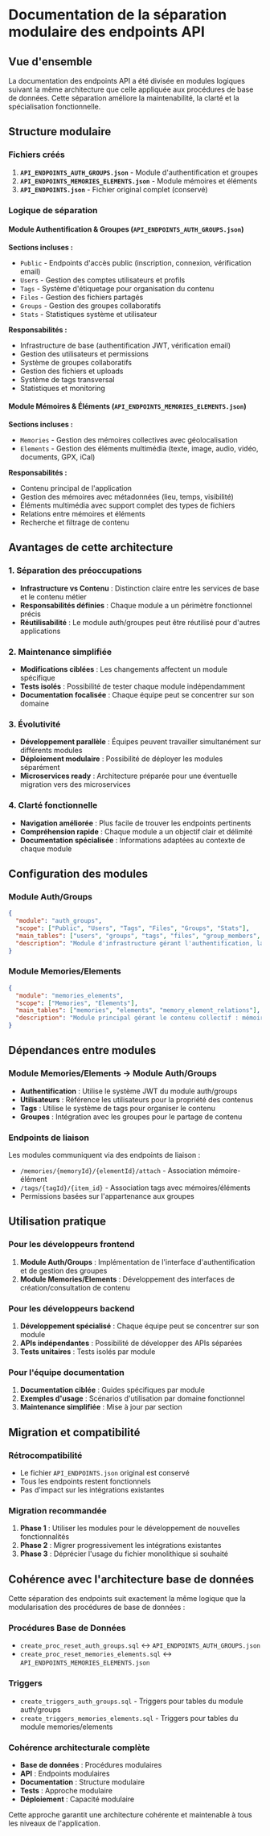 # Documentation de la séparation modulaire des endpoints API

## Vue d'ensemble

La documentation des endpoints API a été divisée en modules logiques suivant la même architecture que celle appliquée aux procédures de base de données. Cette séparation améliore la maintenabilité, la clarté et la spécialisation fonctionnelle.

## Structure modulaire

### Fichiers créés

1. **`API_ENDPOINTS_AUTH_GROUPS.json`** - Module d'authentification et groupes
2. **`API_ENDPOINTS_MEMORIES_ELEMENTS.json`** - Module mémoires et éléments
3. **`API_ENDPOINTS.json`** - Fichier original complet (conservé)

### Logique de séparation

#### Module Authentification & Groupes (`API_ENDPOINTS_AUTH_GROUPS.json`)
**Sections incluses :**
- `Public` - Endpoints d'accès public (inscription, connexion, vérification email)
- `Users` - Gestion des comptes utilisateurs et profils
- `Tags` - Système d'étiquetage pour organisation du contenu
- `Files` - Gestion des fichiers partagés
- `Groups` - Gestion des groupes collaboratifs
- `Stats` - Statistiques système et utilisateur

**Responsabilités :**
- Infrastructure de base (authentification JWT, vérification email)
- Gestion des utilisateurs et permissions
- Système de groupes collaboratifs
- Gestion des fichiers et uploads
- Système de tags transversal
- Statistiques et monitoring

#### Module Mémoires & Éléments (`API_ENDPOINTS_MEMORIES_ELEMENTS.json`)
**Sections incluses :**
- `Memories` - Gestion des mémoires collectives avec géolocalisation
- `Elements` - Gestion des éléments multimédia (texte, image, audio, vidéo, documents, GPX, iCal)

**Responsabilités :**
- Contenu principal de l'application
- Gestion des mémoires avec métadonnées (lieu, temps, visibilité)
- Éléments multimédia avec support complet des types de fichiers
- Relations entre mémoires et éléments
- Recherche et filtrage de contenu

## Avantages de cette architecture

### 1. **Séparation des préoccupations**
- **Infrastructure vs Contenu** : Distinction claire entre les services de base et le contenu métier
- **Responsabilités définies** : Chaque module a un périmètre fonctionnel précis
- **Réutilisabilité** : Le module auth/groupes peut être réutilisé pour d'autres applications

### 2. **Maintenance simplifiée**
- **Modifications ciblées** : Les changements affectent un module spécifique
- **Tests isolés** : Possibilité de tester chaque module indépendamment
- **Documentation focalisée** : Chaque équipe peut se concentrer sur son domaine

### 3. **Évolutivité**
- **Développement parallèle** : Équipes peuvent travailler simultanément sur différents modules
- **Déploiement modulaire** : Possibilité de déployer les modules séparément
- **Microservices ready** : Architecture préparée pour une éventuelle migration vers des microservices

### 4. **Clarté fonctionnelle**
- **Navigation améliorée** : Plus facile de trouver les endpoints pertinents
- **Compréhension rapide** : Chaque module a un objectif clair et délimité
- **Documentation spécialisée** : Informations adaptées au contexte de chaque module

## Configuration des modules

### Module Auth/Groups
```json
{
  "module": "auth_groups",
  "scope": ["Public", "Users", "Tags", "Files", "Groups", "Stats"],
  "main_tables": ["users", "groups", "tags", "files", "group_members", "group_invitations"],
  "description": "Module d'infrastructure gérant l'authentification, la gestion des utilisateurs, groupes collaboratifs, système de tags et gestion des fichiers."
}
```

### Module Memories/Elements
```json
{
  "module": "memories_elements", 
  "scope": ["Memories", "Elements"],
  "main_tables": ["memories", "elements", "memory_element_relations"],
  "description": "Module principal gérant le contenu collectif : mémoires et éléments multimédia avec système de relations et tags."
}
```

## Dépendances entre modules

### Module Memories/Elements → Module Auth/Groups
- **Authentification** : Utilise le système JWT du module auth/groups
- **Utilisateurs** : Référence les utilisateurs pour la propriété des contenus
- **Tags** : Utilise le système de tags pour organiser le contenu
- **Groupes** : Intégration avec les groupes pour le partage de contenu

### Endpoints de liaison
Les modules communiquent via des endpoints de liaison :
- `/memories/{memoryId}/{elementId}/attach` - Association mémoire-élément
- `/tags/{tagId}/{item_id}` - Association tags avec mémoires/éléments
- Permissions basées sur l'appartenance aux groupes

## Utilisation pratique

### Pour les développeurs frontend
1. **Module Auth/Groups** : Implémentation de l'interface d'authentification et de gestion des groupes
2. **Module Memories/Elements** : Développement des interfaces de création/consultation de contenu

### Pour les développeurs backend
1. **Développement spécialisé** : Chaque équipe peut se concentrer sur son module
2. **APIs indépendantes** : Possibilité de développer des APIs séparées
3. **Tests unitaires** : Tests isolés par module

### Pour l'équipe documentation
1. **Documentation ciblée** : Guides spécifiques par module
2. **Exemples d'usage** : Scénarios d'utilisation par domaine fonctionnel
3. **Maintenance simplifiée** : Mise à jour par section

## Migration et compatibilité

### Rétrocompatibilité
- Le fichier `API_ENDPOINTS.json` original est conservé
- Tous les endpoints restent fonctionnels
- Pas d'impact sur les intégrations existantes

### Migration recommandée
1. **Phase 1** : Utiliser les modules pour le développement de nouvelles fonctionnalités
2. **Phase 2** : Migrer progressivement les intégrations existantes
3. **Phase 3** : Déprécier l'usage du fichier monolithique si souhaité

## Cohérence avec l'architecture base de données

Cette séparation des endpoints suit exactement la même logique que la modularisation des procédures de base de données :

### Procédures Base de Données
- `create_proc_reset_auth_groups.sql` ↔ `API_ENDPOINTS_AUTH_GROUPS.json`
- `create_proc_reset_memories_elements.sql` ↔ `API_ENDPOINTS_MEMORIES_ELEMENTS.json`

### Triggers
- `create_triggers_auth_groups.sql` - Triggers pour tables du module auth/groups
- `create_triggers_memories_elements.sql` - Triggers pour tables du module memories/elements

### Cohérence architecturale complète
- **Base de données** : Procédures modulaires
- **API** : Endpoints modulaires  
- **Documentation** : Structure modulaire
- **Tests** : Approche modulaire
- **Déploiement** : Capacité modulaire

Cette approche garantit une architecture cohérente et maintenable à tous les niveaux de l'application.